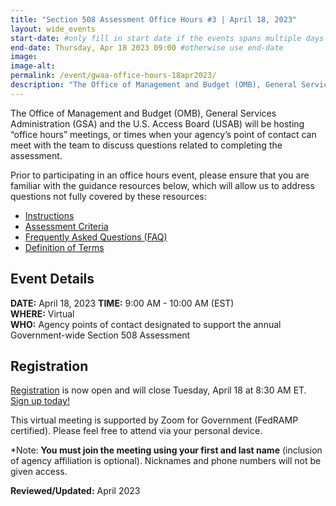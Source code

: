 ```yaml
---
title: "Section 508 Assessment Office Hours #3 | April 18, 2023"
layout: wide_events
start-date: #only fill in start date if the events spans multiple days
end-date: Thursday, Apr 18 2023 09:00 #otherwise use end-date
image:
image-alt: 
permalink: /event/gwaa-office-hours-18apr2023/
description: "The Office of Management and Budget (OMB), General Services Administration (GSA) and the U.S. Access Board (USAB) will be hosting “office hours” meetings, or times when your agency’s point of contact can meet with our teams to discuss the criteria or other questions related to completing the assessment."
---
```

The Office of Management and Budget (OMB), General Services Administration (GSA) and the U.S. Access Board (USAB) will be hosting “office hours” meetings, or times when your agency’s point of contact can meet with the team to discuss questions related to completing the assessment.

Prior to participating in an office hours event, please ensure that you are familiar with the guidance resources below, which will allow us to address questions not fully covered by these resources: 
- [Instructions][1]
- [Assessment Criteria][2] 
- [Frequently Asked Questions (FAQ)][4]
- [Definition of Terms][5]

## Event Details
**DATE:** April 18, 2023
**TIME:** 9:00 AM - 10:00 AM (EST)  
**WHERE:** Virtual  
**WHO:** Agency points of contact designated to support the annual Government-wide Section 508 Assessment  

## Registration
[Registration][7] is now open and will close Tuesday, April 18 at 8:30 AM ET. [Sign up today!][7]   

This virtual meeting is supported by Zoom for Government (FedRAMP certified). Please feel free to attend via your personal device.  

*Note: **You must join the meeting using your first and last name** (inclusion of agency affiliation is optional). Nicknames and phone numbers will not be given access.

**Reviewed/Updated:** April 2023

[1]: {{site.baseurl}}/manage/section-508-assessment/
[2]: {{site.baseurl}}/manage/section-508-assessment/criteria/      
[4]: {{site.baseurl}}/manage/section-508-assessment/faq/
[5]: {{site.baseurl}}/manage/section-508-assessment/definition-of-terms/
[6]: {{site.baseurl}}/events/
[7]: https://gsa.zoomgov.com/meeting/register/vJIsce2tqzwuHGFzi50MX6AV3OBM8al7CQs